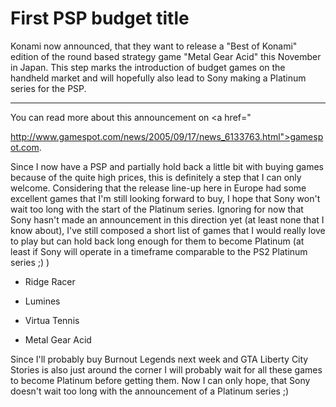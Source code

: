 # First PSP budget title

Konami now announced, that they want to release a "Best of Konami" edition of the round based strategy game "Metal Gear Acid" this November in Japan. This step marks the introduction of budget games on the handheld market and will hopefully also lead to Sony making a Platinum series for the PSP.

-------------------------------



You can read more about this announcement on <a href="

http://www.gamespot.com/news/2005/09/17/news_6133763.html">gamespot.com</a>.



Since I now have a PSP and partially hold back a little bit with buying games because of the quite high prices, this is definitely a step that I can only welcome. Considering that the release line-up here in Europe had some excellent games that I'm still looking forward to buy, I hope that Sony won't wait too long with the start of the Platinum series. Ignoring for now that Sony hasn't made an announcement in this direction yet (at least none that I know about), I've still composed a short list of games that I would really love to play but can hold back long enough for them to become Platinum (at least if Sony will operate in a timeframe comparable to the PS2 Platinum series ;) )



* Ridge Racer

* Lumines

* Virtua Tennis

* Metal Gear Acid



Since I'll probably buy Burnout Legends next week and GTA Liberty City Stories is also just around the corner I will probably wait for all these games to become Platinum before getting them. Now I can only hope, that Sony doesn't wait too long with the announcement of a Platinum series ;)
